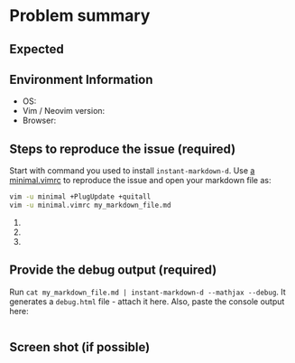 # Problem summary

## Expected


## Environment Information

 * OS:
 * Vim / Neovim version:
 * Browser:

## Steps to reproduce the issue (required)

Start with command you used to install `instant-markdown-d`. Use [a
minimal.vimrc](https://raw.githubusercontent.com/instant-markdown/vim-instant-markdown/master/doc/minimal.vimrc)
to reproduce the issue and open your markdown file as:

```sh
vim -u minimal +PlugUpdate +quitall
vim -u minimal.vimrc my_markdown_file.md
```

 1.
 2.
 3.


## Provide the debug output (required)

Run `cat my_markdown_file.md | instant-markdown-d --mathjax --debug`. It
generates a `debug.html` file - attach it here. Also, paste the console output
here:

```sh

```


## Screen shot (if possible)


